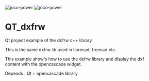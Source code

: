 ![joco-power](https://user-images.githubusercontent.com/44880102/125219203-6d319280-e292-11eb-986f-c9fe7bebdebd.jpg)
![joco-power](https://user-images.githubusercontent.com/44880102/124219884-e549cc80-daca-11eb-8059-49dc5e1399df.jpg)
# QT_dxfrw
Qt project example of the dxfrw c++ library

This is the same dxfrw lib used in librecad, freecad etc.

This example show's how to use the dxfrw library and display the dxf content with the opencascade widget.

Depends : Qt + opencascade library

